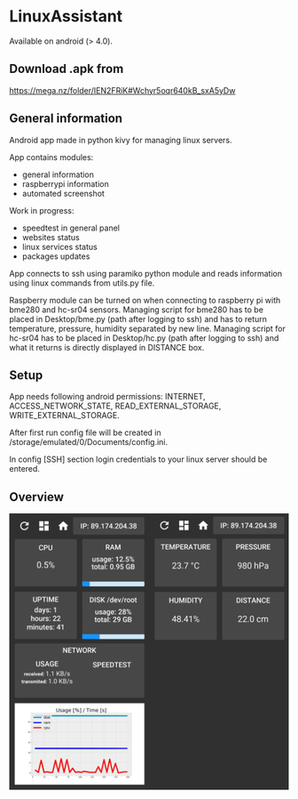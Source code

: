 # LinuxAssistant
Available on android (> 4.0).

## Download .apk from 
https://mega.nz/folder/IEN2FRiK#Wchyr5oqr640kB_sxA5yDw

## General information
Android app made in python kivy for managing linux servers.

App contains modules:
* general information
* raspberrypi information
* automated screenshot

Work in progress:
* speedtest in general panel
* websites status
* linux services status
* packages updates

App connects to ssh using paramiko python module and reads information using linux commands from utils.py file.

Raspberry module can be turned on when connecting to raspberry pi with bme280 and hc-sr04 sensors. Managing script for bme280 has to be placed in Desktop/bme.py (path after logging to ssh) and has to return temperature, pressure, humidity separated by new line. Managing script for hc-sr04 has to be placed in Desktop/hc.py (path after logging to ssh) and what it returns is directly displayed in DISTANCE box.

## Setup
App needs following android permissions: INTERNET, ACCESS_NETWORK_STATE, READ_EXTERNAL_STORAGE, WRITE_EXTERNAL_STORAGE.

After first run config file will be created in /storage/emulated/0/Documents/config.ini.

In config [SSH] section login credentials to your linux server should be entered.

## Overview
![app overview image](img/overview.jpg?raw=true "Title")

